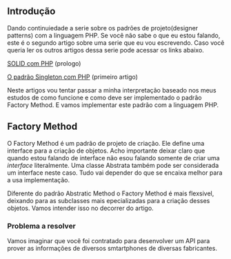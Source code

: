 ## Introdução
Dando continuiedade a serie sobre os padrões de projeto(designer patterns) com a linguagem PHP. Se você não sabe o que eu estou falando, este é o segundo artigo sobre uma serie que eu vou escrevendo. Caso você queria ler os outros artigos dessa serie pode acessar os links abaixo.

[SOLID com PHP](https://diogobemfica.com.br/solid-com-php) (prologo)

[O padrão Singleton com PHP](https://diogobemfica.com.br/o-padrao-singleton-com-php) (primeiro artigo)

Neste artigos vou tentar passar a minha interpretação baseado nos meus estudos de como funcione e como deve ser implementado o padrão Factory Method. E vamos implementar este padrão com a linguagem PHP.

## Factory Method
O Factory Method é um padrão de projeto de criação. Ele define uma interface para a criação de objetos. Acho importante deixar claro que quando estou falando de interface não esou falando somente de criar uma *interface* literalmente. Uma classe Abstrata também pode ser considerada um interface neste caso. Tudo vai depender do que se encaixa melhor para a usa implementação.

Diferente do padrão Abstratic Method o Factory Method é mais flexsivel, deixando para as subclasses mais epecializadas para a criação desses objetos. Vamos intender isso no decorrer do artigo.

### Problema a resolver
Vamos imaginar que você foi contratado para desenvolver um API para prover as informações de diversos smtartphones de diversas fabricantes.